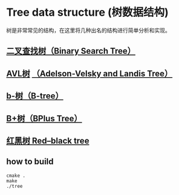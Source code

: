 # Tree data structure (树数据结构)
树是非常常见的结构，在这里将几种出名的结构进行简单分析和实现。
## [二叉查找树](./doc/bst.md)[（Binary Search Tree）](https://en.wikipedia.org/wiki/Binary_search_tree)
## [AVL树](./doc/avlt.md) [（Adelson-Velsky and Landis Tree）](https://en.wikipedia.org/wiki/AVL_tree)
## [b-树](./doc/btree.md)[（B-tree）](https://en.wikipedia.org/wiki/B-tree)
## [B+树](./doc/bptree.md)[（BPlus Tree）](https://en.wikipedia.org/wiki/B%2B_tree)
## [红黑树 Red–black tree](https://en.wikipedia.org/wiki/Red%E2%80%93black_tree)

## how to build
```
cmake .
make
./tree
```
